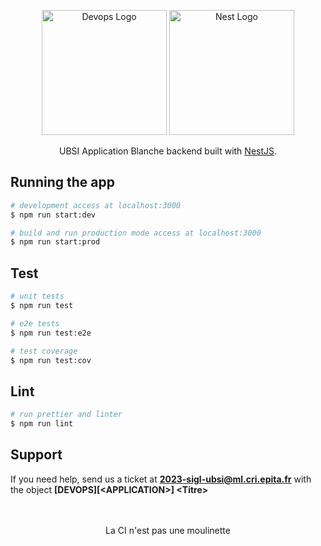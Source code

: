 <p align="center">
  <img src="https://logo.devops.ubsi.fr" width="200" alt="Devops Logo" />
  <a href="http://nestjs.com/" target="blank"><img src="https://nestjs.com/img/logo-small.svg" width="200" alt="Nest Logo" /></a>
  <p align="center">UBSI Application Blanche backend built with <a href="https://docs.nestjs.com/" target="_blank">NestJS</a>.</p>
</p>

## Running the app

```bash
# development access at localhost:3000
$ npm run start:dev

# build and run production mode access at localhost:3000
$ npm run start:prod
```

## Test

```bash
# unit tests
$ npm run test

# e2e tests
$ npm run test:e2e

# test coverage
$ npm run test:cov
```

## Lint
```bash
# run prettier and linter
$ npm run lint
```

## Support

If you need help, send us a ticket at **2023-sigl-ubsi@ml.cri.epita.fr** with the object **\[DEVOPS]\[\<APPLICATION>] \<Titre>**

<p align="center">
  <br>
  <br>
  La CI n'est pas une moulinette
</p>
